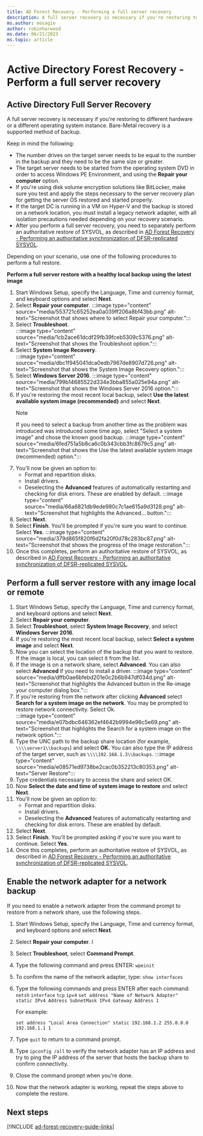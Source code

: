 ```yaml
---
title: AD Forest Recovery - Performing a full server recovery
description: A full server recovery is necessary if you're restoring to different hardware or a different operating system instance. Bare-Metal recovery is a supported method of backup.
ms.author: mosagie
author: robinharwood
ms.date: 06/21/2023
ms.topic: article
---
```


# Active Directory Forest Recovery -  Perform a full server recovery

> 

## Active Directory Full Server Recovery

A full server recovery is necessary if you're restoring to different hardware or a different operating system instance. Bare-Metal recovery is a supported method of backup.

Keep in mind the following:

- The number drives on the target server needs to be equal to the number in the backup and they need to be the same size or greater.
- The target server needs to be started from the operating system DVD in order to access Windows PE Environment, and using the **Repair your computer** option.
- If you're using disk volume encryption solutions like BitLocker, make sure you test and apply the steps necessary to the server recovery plan for getting the server OS restored and started properly.
- If the target DC is running in a VM on Hyper-V and the backup is stored on a network location, you must install a legacy network adapter, with all isolation precautions needed depending on your recovery scenario.
- After you perform a full server recovery, you need to separately perform an authoritative restore of SYSVOL, as described in [AD Forest Recovery - Performing an authoritative synchronization of DFSR-replicated SYSVOL](ad-forest-recovery-authoritative-recovery-SYSVOL.md).

Depending on your scenario, use one of the following procedures to perform a
full restore.

**Perform a full server restore with a healthy local backup using the latest
image**

1. Start Windows Setup, specify the Language, Time and currency format, and
    keyboard options and select **Next**.
1. Select **Repair your computer**.
    :::image type="content" source="media/553721c65252ea0a039ff206a8bf43bb.png" alt-text="Screenshot that shows where to select Repair your computer.":::
1. Select **Troubleshoot**.  
    :::image type="content" source="media/1cb2ace61dcdf29fb39fceb5309c5376.png" alt-text="Screenshot that shows the Troubleshoot option.":::
1. Select **System Image Recovery**.  
    :::image type="content" source="media/dbc1f945041dca0edb7967de8907d726.png" alt-text="Screenshot that shows the System Image Recovery option.":::
1. Select **Windows Server 2016**.
    :::image type="content" source="media/799b14685522d334e3bba855a025e94a.png" alt-text="Screenshot that shows the Windows Server 2016 option.":::
1. If you're restoring the most recent local backup, select **Use the latest
    available system image (recommended)** and select **Next**.
    >[!NOTE]
    > If you need to select a backup from another time as the problem was introduced was introduced some time ago, select "Select a system image"
    and chose the known good backup.
    :::image type="content" source="media/6fed751a5b8ca6c0b343cbb3fc8679c5.png" alt-text="Screenshot that shows the Use the latest available system image (recommended) option.":::
1. You'll now be given an option to:
    - Format and repartition disks.
    - Install drivers.
    - Deselecting the **Advanced** features of automatically restarting and checking for disk errors. These are enabled by default.
    :::image type="content" source="media/66a6821db9ede980c7c1ae615a9d3128.png" alt-text="Screenshot that highlights the Advanced... button.":::
1. Select **Next**.
1. Select **Finish**. You'll be prompted if you're sure you want to continue. Select **Yes**.
    :::image type="content" source="media/379d865f820f6d2fa20f0d78c283bc87.png" alt-text="Screenshot that shows the progress of the image restoration.":::
1. Once this completes, perform an authoritative restore of SYSVOL, as described in [AD Forest Recovery - Performing an authoritative synchronization of DFSR-replicated SYSVOL](ad-forest-recovery-authoritative-recovery-SYSVOL.md).

## Perform a full server restore with any image local or remote

1. Start Windows Setup, specify the Language, Time and currency format, and keyboard options and select **Next**.
1. Select **Repair your computer**.
1. Select **Troubleshoot**, select **System Image Recovery**, and select **Windows Server 2016**.
1. If you're restoring the most recent local backup, select **Select a system image** and select **Next**.
1. Now you can select the location of the backup that you want to restore. If the image is local, you can select it from the list.
1. If the image is on a network share, select **Advanced**. You can also select **Advanced** if you need to install a driver.
    :::image type="content" source="media/dffb0ae6bfebd201e0c2b6b947df034d.png" alt-text="Screenshot that highlights the Advanced button in the Re-image your computer dialog box.":::
1. If you're restoring from the network after clicking **Advanced** select **Search for a system image on the network**. You may be prompted to restore network connectivity. Select Ok.  
    :::image type="content" source="media/e07bdbc646362ef4642b9994e96c5e69.png" alt-text="Screenshot that highlights the Search for a system image on the network option.":::
1. Type the UNC path to the backup share location (for example,
    `\\\\server1\\backups`) and select **OK**. You can also type the IP address of the target server, such as `\\\\192.168.1.3\\backups`.
    :::image type="content" source="media/e08571ed9738be2cac0b352213c80353.png" alt-text="Server Restore":::
1. Type credentials necessary to access the share and select OK.
1. Now **Select the date and time of system image to restore** and select **Next**.
1. You'll now be given an option to:
    - Format and repartition disks.
    - Install drivers.
    - Deselecting the **Advanced** features of automatically restarting and checking for disk errors. These are enabled by default.
1. Select **Next**.
1. Select **Finish**. You'll be prompted asking if you're sure you want to
    continue. Select **Yes**.
1. Once this completes, perform an authoritative restore of SYSVOL, as described in [AD Forest Recovery - Performing an authoritative synchronization of DFSR-replicated SYSVOL](ad-forest-recovery-authoritative-recovery-SYSVOL.md).

## Enable the network adapter for a network backup

If you need to enable a network adapter from the command prompt to restore from
a network share, use the following steps.

1. Start Windows Setup, specify the Language, Time and currency format, and keyboard options and select **Next**.
1. Select **Repair your computer**. I
1. Select **Troubleshoot**, select **Command Prompt**.
1. Type the following command and press ENTER:
    `wpeinit`
1. To confirm the name of the network adapter, type:
    `show interfaces`
1. Type the following commands and press ENTER after each command:
    `netsh`
    `interface`
    `tcp`
    `ipv4`
    `set address "Name of Network Adapter" static IPv4 Address SubnetMask IPv4 Gateway Address 1`

    For example:

    `set address "Local Area Connection" static 192.168.1.2 255.0.0.0 192.168.1.1 1`

1. Type `quit` to return to a command prompt. 

1. Type `ipconfig /all` to verify the network adapter has an IP address and try to ping the IP address of the server that hosts the backup share to confirm connectivity.
1. Close the command prompt when you're done.
1. Now that the network adapter is working, repeat the steps above to complete the restore.

## Next steps

[!INCLUDE [ad-forest-recovery-guide-links](includes/ad-forest-recovery-guide-links.md)]
